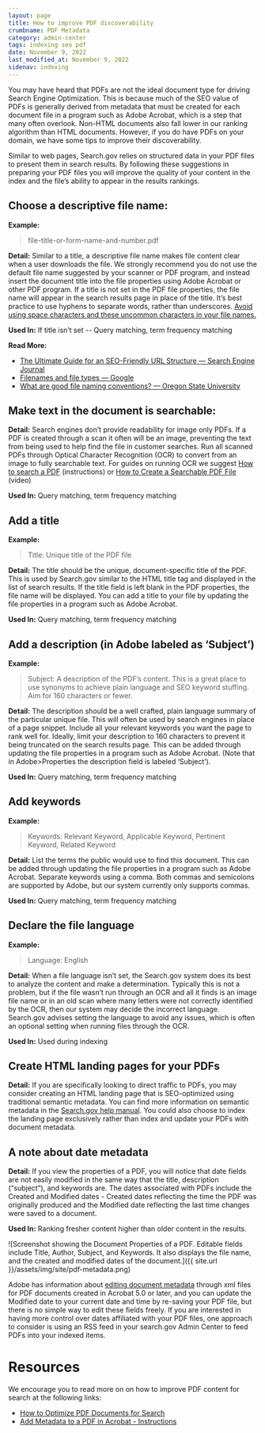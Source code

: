 ```yaml
---
layout: page
title: How to improve PDF discoverability
crumbname: PDF Metadata
category: admin-center
tags: indexing seo pdf
date: November 9, 2022
last_modified_at: November 9, 2022
sidenav: indexing
---
```


You may have heard that PDFs are not the ideal document type for driving Search Engine Optimization. This is because much of the SEO value of PDFs is generally derived from metadata that must be created for each document file in a program such as Adobe Acrobat, which is a step that many often overlook. Non-HTML documents also fall lower in our ranking algorithm than HTML documents. However, if you do have PDFs on your domain, we have some tips to improve their discoverability.

Similar to web pages, Search.gov relies on structured data in your PDF files to present them in search results. By following these suggestions in preparing your PDF files you will improve the quality of your content in the index and the file’s ability to appear in the results rankings.

## Choose a descriptive file name: 
**Example:**
> file-title-or-form-name-and-number.pdf

**Detail:** Similar to a title, a descriptive file name makes file content clear when a user downloads the file. We strongly recommend you do not use the default file name suggested by your scanner or PDF program, and instead insert the document title into the file properties using Adobe Acrobat or other PDF program. If a title is not set in the PDF file properties, the file name will appear in the search results page in place of the title. It’s best practice to use hyphens to separate words, rather than underscores. [Avoid using space characters and these uncommon characters in your file names.](https://www.mtu.edu/umc/services/digital/writing/characters-avoid/)

**Used In:** If title isn’t set -- Query matching, term frequency matching

**Read More:** 
 * [The Ultimate Guide for an SEO-Friendly URL Structure — Search Engine Journal](https://www.searchenginejournal.com/technical-seo/url-structure/) 
 * [Filenames and file types — Google](https://developers.google.com/style/filenames) 
 * [What are good file naming conventions? — Oregon State University](https://webtech.training.oregonstate.edu/faq/what-are-good-file-naming-conventions)

## Make text in the document is searchable: 
**Detail:** Search engines don’t provide readability for image only PDFs. If a PDF is created through a scan it often will be an image, preventing the text from being used to help find the file in customer searches. Run all scanned PDFs through Optical Character Recognition (OCR) to convert from an image to fully searchable text. For guides on running OCR we suggest [How to search a PDF](https://www.adobe.com/acrobat/resources/how-to-search-pdf.html) (instructions) or [How to Create a Searchable PDF File](https://acrobatusers.com/tutorials/how-to-create-a-searchable-pdf-file/) (video)

**Used In:** Query matching, term frequency matching

## Add a title
**Example:**
> Title: Unique title of the PDF file

**Detail:** The title should be the unique, document-specific title of the PDF. This is used by Search.gov similar to the HTML title tag and displayed in the list of search results. If the title field is left blank in the PDF properties, the file name will be displayed. You can add a title to your file by updating the file properties in a program such as Adobe Acrobat.

**Used In:** Query matching, term frequency matching

## Add a description (in Adobe labeled as ‘Subject’)
**Example:**
> Subject: A description of the PDF’s content. This is a great place to use synonyms to achieve plain language and SEO keyword stuffing. Aim for 160 characters or fewer.

**Detail:** The description should be a well crafted, plain language summary of the particular unique file. This will often be used by search engines in place of a page snippet. Include all your relevant keywords you want the page to rank well for. Ideally, limit your description to 160 characters to prevent it being truncated on the search results page. This can be added through updating the file properties in a program such as Adobe Acrobat. (Note that in Adobe>Properties the description field is labeled ‘Subject’).

**Used In:** Query matching, term frequency matching

## Add keywords
**Example:**
> Keywords: Relevant Keyword, Applicable Keyword, Pertinent Keyword, Related Keyword

**Detail:** List the terms the public would use to find this document. This can be added through updating the file properties in a program such as Adobe Acrobat. Separate keywords using a comma. Both commas and semicolons are supported by Adobe, but our system currently only supports commas.

**Used In:** Query matching, term frequency matching

## Declare the file language
**Example:**
> Language: English

**Detail:** When a file language isn’t set, the Search.gov system does its best to analyze the content and make a determination. Typically this is not a problem, but if the file wasn’t run through an OCR and all it finds is an image file name or in an old scan where many letters were not correctly identified by the OCR, then our system may decide the incorrect language. Search.gov advises setting the language to avoid any issues, which is often an optional setting when running files through the OCR.

**Used In:** Used during indexing

## Create HTML landing pages for your PDFs
**Detail:** If you are specifically looking to direct traffic to PDFs, you may consider creating an HTML landing page that is SEO-optimized using traditional semantic metadata. You can find more information on semantic metadata in the [Search.gov help manual]({{site.baseurl}}/indexing/metadata.html). You could also choose to index the landing page exclusively rather than index and update your PDFs with document metadata.

## A note about date metadata
**Detail:** If you view the properties of a PDF, you will notice that date fields are not easily modified in the same way that the title, description (“subject”), and keywords are. The dates associated with PDFs include the Created and Modified dates - Created dates reflecting the time the PDF was originally produced and the Modified date reflecting the last time changes were saved to a document. 

**Used In:** Ranking fresher content higher than older content in the results.

![Screenshot showing the Document Properties of a PDF. Editable fields include Title, Author, Subject, and Keywords. It also displays the file name, and the created and modified dates of the document.]({{ site.url }}/assets/img/site/pdf-metadata.png)

Adobe has information about [editing document metadata](https://helpx.adobe.com/acrobat/using/pdf-properties-metadata.html) through xml files for PDF documents created in Acrobat 5.0 or later, and you can update the Modified date to your current date and time by re-saving your PDF file, but there is no simple way to edit these fields freely. If you are interested in having more control over dates affiliated with your PDF files, one approach to consider is using an RSS feed in your search.gov Admin Center to feed PDFs into your indexed items.

# Resources
We encourage you to read more on on how to improve PDF content for search at the following links:
* [How to Optimize PDF Documents for Search](https://moz.com/ugc/how-to-optimize-pdf-documents-for-search)
* [Add Metadata to a PDF in Acrobat - Instructions](https://www.teachucomp.com/add-metadata-to-a-pdf-in-acrobat-instructions/)

